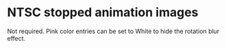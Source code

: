 NTSC stopped animation images
=============================

Not required.
Pink color entries can be set to White to hide the rotation blur effect.

